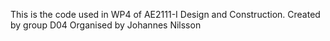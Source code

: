 This is the code used in WP4 of AE2111-I Design and Construction.
Created by group D04
Organised by Johannes Nilsson
